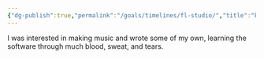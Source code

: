```yaml
---
{"dg-publish":true,"permalink":"/goals/timelines/fl-studio/","title":"FL Studio","created":"","updated":""}
---
```



I was interested in making music and wrote some of my own, learning the software through much blood, sweat, and tears.